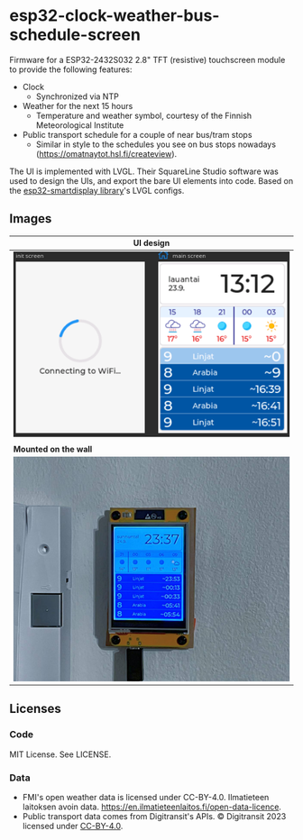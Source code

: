 # esp32-clock-weather-bus-schedule-screen

Firmware for a ESP32-2432S032 2.8" TFT (resistive) touchscreen module to provide the following features:
- Clock
  * Synchronized via NTP
- Weather for the next 15 hours
  * Temperature and weather symbol, courtesy of the Finnish Meteorological Institute
- Public transport schedule for a couple of near bus/tram stops
  * Similar in style to the schedules you see on bus stops nowadays (https://omatnaytot.hsl.fi/createview).

The UI is implemented with LVGL. Their SquareLine Studio software was used to design the UIs, and export the bare UI elements into code. Based on the [esp32-smartdisplay library](https://github.com/rzeldent/esp32-smartdisplay)'s LVGL configs.

## Images

|  **UI design** |
| --- |
|  ![](docs/ui.png)  |
| |
| **Mounted on the wall** |
| ![](docs/on_the_wall.jpg) |



## Licenses

### Code

MIT License. See LICENSE.

### Data

- FMI's open weather data is licensed under CC-BY-4.0. Ilmatieteen laitoksen avoin data. https://en.ilmatieteenlaitos.fi/open-data-licence.
- Public transport data comes from Digitransit's APIs. © Digitransit 2023 licensed under [CC-BY-4.0](https://creativecommons.org/licenses/by/4.0/).

